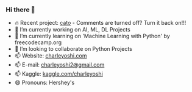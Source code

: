 ### Hi there 👋

- 🔥 Recent project: [cato](https://catoapp.com) - Comments are turned off? Turn it back on!!!
- 🔭 I’m currently working on AI, ML, DL Projects
- 🌱 I’m currently learning on 'Machine Learning with Python' by freecodecamp.org
- 👯 I’m looking to collaborate on Python Projects
- 📫 Website: [charleyoshi.com](https://charleyoshi.com/)
- 📫 E-mail: charleyoshi2@gmail.com
- 📫 Kaggle: [kaggle.com/charleyoshi](https://www.kaggle.com/charleyoshi)
- 😄 Pronouns: Hershey's



<!--
**charleyoshi/charleyoshi** is a ✨ _special_ ✨ repository because its `README.md` (this file) appears on your GitHub profile.

Here are some ideas to get you started:

- 🔭 I’m currently working on a Flutter App for on-demand business
- 🌱 I’m currently learning AI, data analysis, ML
- 👯 I’m looking to collaborate on Python Projects
- 🤔 I’m looking for help with ...
- 💬 Ask me about ...
- 📫 How to reach me: charleyoshi2@gmail.com
- 😄 Pronouns: Hershey's
- ⚡ Fun fact: ...
-->
